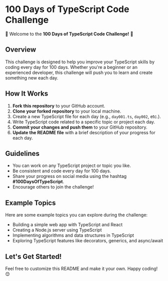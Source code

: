 # 100 Days of TypeScript Code Challenge

🚀 Welcome to the **100 Days of TypeScript Code Challenge!** 🚀

## Overview
This challenge is designed to help you improve your TypeScript skills by coding every day for 100 days. Whether you're a beginner or an experienced developer, this challenge will push you to learn and create something new each day.

## How It Works
1. **Fork this repository** to your GitHub account.
2. **Clone your forked repository** to your local machine.
3. Create a new TypeScript file for each day (e.g., `day001.ts`, `day002`, etc.).
4. Write TypeScript code related to a specific topic or project each day.
5. **Commit your changes and push them** to your GitHub repository.
6. **Update the README file** with a brief description of your progress for each day.

## Guidelines
- You can work on any TypeScript project or topic you like.
- Be consistent and code every day for 100 days.
- Share your progress on social media using the hashtag **#100DaysOfTypeScript**.
- Encourage others to join the challenge!

## Example Topics
Here are some example topics you can explore during the challenge:
- Building a simple web app with TypeScript and React
- Creating a Node.js server using TypeScript
- Implementing algorithms and data structures in TypeScript
- Exploring TypeScript features like decorators, generics, and async/await

## Let's Get Started!
Feel free to customize this README and make it your own. Happy coding! 😊
